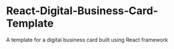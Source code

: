 # React-Digital-Business-Card-Template
A template for a digital business card built using React framework
